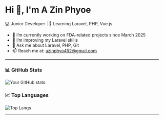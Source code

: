 # Hi 👋, I'm A Zin Phyoe  

💻 Junior Developer | 🌱 Learning Laravel, PHP, Vue.js  

- 🔭 I’m currently working on FDA-related projects since March 2025 
- 🌱 I’m improving my Laravel skills  
- 💬 Ask me about Laravel, PHP, Git  
- 📫 Reach me at: azinphyo452@gmail.com

---

### 📊 GitHub Stats
![Your GitHub stats](https://github-readme-stats.vercel.app/api?username=amie-frog&show_icons=true&theme=radical)

### 📈 Top Languages
![Top Langs](https://github-readme-stats.vercel.app/api/top-langs/?username=amie-frog&layout=compact&theme=radical)

---
